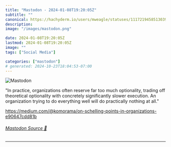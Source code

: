 ```yaml
---
title: "Mastodon - 2024-01-08T19:20:05Z"
subtitle: ""
canonical: https://hachyderm.io/users/mweagle/statuses/111721945851303960
description:
image: "/images/mastodon.png"

date: 2024-01-08T19:20:05Z
lastmod: 2024-01-08T19:20:05Z
image: ""
tags: ["Social Media"]

categories: ["mastodon"]
# generated: 2024-10-23T18:04:53-07:00
---
```

![Mastodon](/images/mastodon.png)

<p>&quot;In practice, organizations often reserve far too much optionality, trading off theoretical optionality with concretely significantly slower execution. An organization trying to do everything well will do practically nothing at all.&quot;</p><p><a href="https://medium.com/@komorama/on-schelling-points-in-organizations-e90647cdd81b" target="_blank" rel="nofollow noopener noreferrer" translate="no"><span class="invisible">https://</span><span class="ellipsis">medium.com/@komorama/on-schell</span><span class="invisible">ing-points-in-organizations-e90647cdd81b</span></a></p>


###### [Mastodon Source 🐘](https://hachyderm.io/@mweagle/111721945851303960)

___
